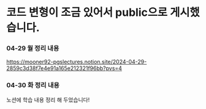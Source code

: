 # 코드 변형이 조금 있어서 public으로 게시했습니다.

### 04-29 월 정리 내용
https://mooner92-pgslectures.notion.site/2024-04-29-2859c3d38f7e4e91a165e212321f96bb?pvs=4

### 04-30 화 정리 내용
노션에 학습 내용 정리 해 두었습니다!


